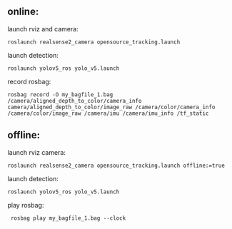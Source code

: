 ## online:

launch rviz and camera:

`roslaunch realsense2_camera opensource_tracking.launch`

launch detection:

`roslaunch yolov5_ros yolo_v5.launch `

record rosbag:

`rosbag record -O my_bagfile_1.bag /camera/aligned_depth_to_color/camera_info  camera/aligned_depth_to_color/image_raw /camera/color/camera_info /camera/color/image_raw /camera/imu /camera/imu_info /tf_static `

## offline:

launch rviz camera:

`roslaunch realsense2_camera opensource_tracking.launch offline:=true `

launch detection:

`roslaunch yolov5_ros yolo_v5.launch `

play rosbag:

` rosbag play my_bagfile_1.bag --clock`

